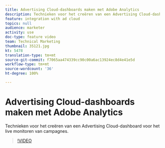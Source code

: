 ```yaml
---
title: Advertising Cloud-dashboards maken met Adobe Analytics
description: Technieken voor het creëren van een Advertising Cloud-dashboard voor het live monitoren van campagnes.
feature: integration with ad cloud
topics: null
audience: marketer
activity: use
doc-type: feature video
team: Technical Marketing
thumbnail: 35121.jpg
kt: 5478
translation-type: tm+mt
source-git-commit: f7065aa474339cc90c00a6ac13924ec8d4e41e5d
workflow-type: tm+mt
source-wordcount: '36'
ht-degree: 100%

---
```



# Advertising Cloud-dashboards maken met Adobe Analytics

Technieken voor het creëren van een Advertising Cloud-dashboard voor het live monitoren van campagnes.

>[!VIDEO](https://video.tv.adobe.com/v/35121/?quality=12&learn=on)
